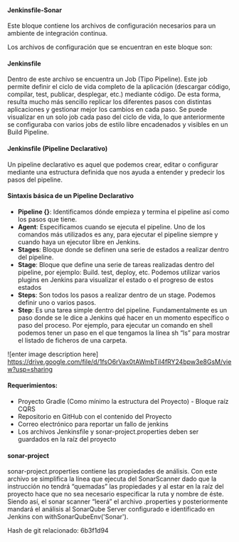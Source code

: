 #### Jenkinsfile-Sonar

Este bloque contiene los archivos de configuración necesarios para un ambiente de integración continua.

Los archivos de configuración que se encuentran en este bloque son:

#### Jenkinsfile
Dentro de este archivo se encuentra un Job (Tipo Pipeline). Este job permite definir el ciclo de vida completo de la aplicación (descargar código, compilar, test, publicar, desplegar, etc.) mediante código. De esta forma, resulta mucho más sencillo replicar los diferentes pasos con distintas aplicaciones y gestionar mejor los cambios en cada paso. Se puede visualizar en un solo job cada paso del ciclo de vida, lo que anteriormente se configuraba con varios jobs de estilo libre encadenados y visibles en un Build Pipeline.

#### Jenkinsfile (Pipeline Declarativo)
Un pipeline declarativo es aquel que podemos crear, editar o configurar mediante una estructura definida que nos ayuda a entender y predecir los pasos del pipeline.

#### Sintaxis básica de un Pipeline Declarativo

- **Pipeline {}**: Identificamos dónde empieza y termina el pipeline así como los pasos que tiene.
- **Agent**: Especificamos cuando se ejecuta el pipeline. Uno de los comandos más utilizados es any, para ejecutar el pipeline siempre y cuando haya un ejecutor libre en Jenkins.
- **Stages**: Bloque donde se definen una serie de estados a realizar dentro del pipeline. 
- **Stage**: Bloque que define una serie de tareas realizadas dentro del pipeline, por ejemplo: Build. test, deploy, etc. Podemos utilizar varios plugins en Jenkins para visualizar el estado o el progreso de estos estados
- **Steps**: Son todos los pasos a realizar dentro de un stage. Podemos definir uno o varios pasos.
- **Step**:  Es una tarea simple dentro del pipeline. Fundamentalmente es un paso donde se le dice a Jenkins qué hacer en un momento específico o paso del proceso. Por ejemplo, para ejecutar un comando en shell podemos tener un paso en el que tengamos la línea sh “ls” para mostrar el listado de ficheros de una carpeta. 

![enter image description here] https://drive.google.com/file/d/1fsO6rVax0tAWmbTil4fRY24bpw3e8GsM/view?usp=sharing

#### Requerimientos: 

 - Proyecto Gradle (Como mínimo la estructura del Proyecto) - Bloque raíz CQRS
 - Repositorio en GitHub con el contenido del Proyecto
 - Correo electrónico para reportar un fallo de jenkins
 - Los archivos Jenkinsfile y sonar-project.properties deben ser guardados en la raíz del proyecto


#### sonar-project

sonar-project.properties contiene las propiedades de análisis. Con este archivo se simplifica la línea que ejecuta del SonarScanner dado que la instrucción no tendrá “quemadas” las propiedades y al estar en la raíz del proyecto hace que no sea necesario especificar la ruta y nombre de éste. Siendo así, el sonar scanner “leerá” el archivo .properties y posteriormente mandará el análisis al SonarQube Server configurado e identificado en Jenkins con ​withSonarQubeEnv(​'Sonar'​).
 
Hash de git relacionado: 6b3f1d94